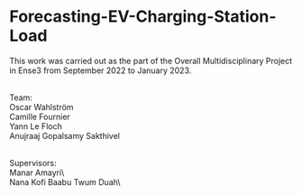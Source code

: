 # Forecasting-EV-Charging-Station-Load

This work was carried out as the part of the Overall Multidisciplinary Project in Ense3 from September 2022 to January 2023.\
<br/>

Team:\
Oscar Wahlström\
Camille Fournier\
Yann Le Floch\
Anujraaj Gopalsamy Sakthivel\
<br/>

Supervisors:\
Manar Amayri\		
Nana Kofi Baabu Twum Duah\	 
